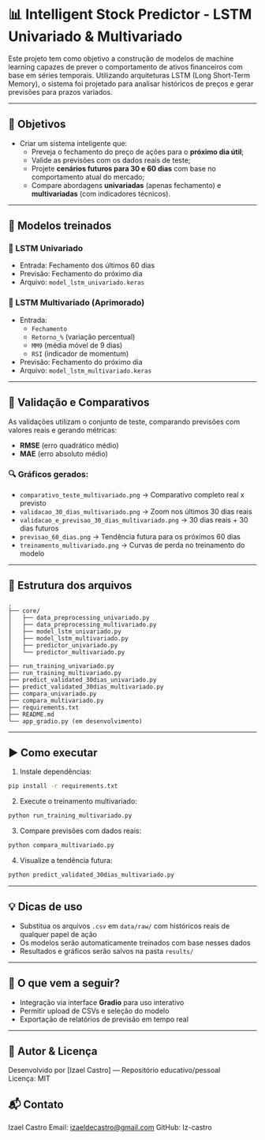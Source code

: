 # 📊 Intelligent Stock Predictor - LSTM Univariado & Multivariado

Este projeto tem como objetivo a construção de modelos de machine learning capazes de prever o comportamento de ativos financeiros com base em séries temporais. Utilizando arquiteturas LSTM (Long Short-Term Memory), o sistema foi projetado para analisar históricos de preços e gerar previsões para prazos variados.

---

## 🎯 Objetivos

- Criar um sistema inteligente que:
  - Preveja o fechamento do preço de ações para o **próximo dia útil**;
  - Valide as previsões com os dados reais de teste;
  - Projete **cenários futuros para 30 e 60 dias** com base no comportamento atual do mercado;
  - Compare abordagens **univariadas** (apenas fechamento) e **multivariadas** (com indicadores técnicos).

---

## 🧠 Modelos treinados

### 🔹 LSTM Univariado
- Entrada: Fechamento dos últimos 60 dias
- Previsão: Fechamento do próximo dia
- Arquivo: `model_lstm_univariado.keras`

### 🔸 LSTM Multivariado (Aprimorado)
- Entrada: 
  - `Fechamento`
  - `Retorno_%` (variação percentual)
  - `MM9` (média móvel de 9 dias)
  - `RSI` (indicador de momentum)
- Previsão: Fechamento do próximo dia
- Arquivo: `model_lstm_multivariado.keras`

---

## 🧪 Validação e Comparativos

As validações utilizam o conjunto de teste, comparando previsões com valores reais e gerando métricas:

- **RMSE** (erro quadrático médio)
- **MAE** (erro absoluto médio)

### 🔍 Gráficos gerados:

- `comparativo_teste_multivariado.png` → Comparativo completo real x previsto
- `validacao_30_dias_multivariado.png` → Zoom nos últimos 30 dias reais
- `validacao_e_previsao_30_dias_multivariado.png` → 30 dias reais + 30 dias futuros
- `previsao_60_dias.png` → Tendência futura para os próximos 60 dias
- `treinamento_multivariado.png` → Curvas de perda no treinamento do modelo

---

## 📁 Estrutura dos arquivos

```
.
├── core/
│   ├── data_preprocessing_univariado.py
│   ├── data_preprocessing_multivariado.py
│   ├── model_lstm_univariado.py
│   ├── model_lstm_multivariado.py
│   ├── predictor_univariado.py
│   └── predictor_multivariado.py
│
├── run_training_univariado.py
├── run_training_multivariado.py
├── predict_validated_30dias_univariado.py
├── predict_validated_30dias_multivariado.py
├── compara_univariado.py
├── compara_multivariado.py
├── requirements.txt
├── README.md
└── app_gradio.py (em desenvolvimento)
```

---

## ▶️ Como executar

1. Instale dependências:
```bash
pip install -r requirements.txt
```

2. Execute o treinamento multivariado:
```bash
python run_training_multivariado.py
```

3. Compare previsões com dados reais:
```bash
python compara_multivariado.py
```

4. Visualize a tendência futura:
```bash
python predict_validated_30dias_multivariado.py
```

---

## 💡 Dicas de uso

- Substitua os arquivos `.csv` em `data/raw/` com históricos reais de qualquer papel de ação
- Os modelos serão automaticamente treinados com base nesses dados
- Resultados e gráficos serão salvos na pasta `results/`

---

## 🔮 O que vem a seguir?

- Integração via interface **Gradio** para uso interativo
- Permitir upload de CSVs e seleção do modelo
- Exportação de relatórios de previsão em tempo real

---

## 🧠 Autor & Licença

Desenvolvido por [Izael Castro] — Repositório educativo/pessoal  
Licença: MIT

## 📬 Contato
Izael Castro
Email: izaeldecastro@gmail.com
GitHub: Iz-castro
